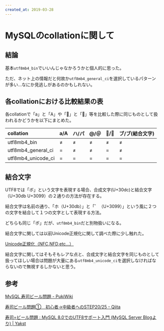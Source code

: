 ```yaml
---
created_at: 2019-03-28
---
```


# MySQLのcollationに関して

## 結論

基本`utf8mb4_bin`でいいんじゃなかろうかと個人的に思った。

ただ、ネット上の情報だと何故か`utf8mb4_general_ci`を選択しているパターンが多い…なにか見逃しがあるのかもしれない。

## 各collationにおける比較結果の表

各collationで「a」と「A」や「🍣」と「🍺」等を比較した際に同じものとして扱われるかどうかを以下にまとめた。

|collation|a/A|ハ/パ|@/＠|🍣/🍺|ブ/ブ(結合文字)|
|:----|:----|:----|:----|:----|:----|
|utf8mb4_bin|≠|≠|≠|≠|≠|
|utf8mb4_general_ci|=|≠|≠|=|≠|
|utf8mb4_unicode_ci|=|=|=|=|=|

## 結合文字

UTF8では「ボ」という文字を表現する場合、合成文字(U+30dc)と結合文字（U+30db U+3099）の２通りの方法が存在する。

結合文字は名前の通り、「ホ（U+30db）」と「゛（U+3099）」という風に２つの文字を結合して１つの文字として表現する方法。

どちらも同じ「ボ」だが、`utf8mb4_bin`だと別物扱いになる。

結合文字に関しては以前Unicode正規化に関して調べた際に少し触れた。

[Unicode正規化（NFC,NFD,etc…）](/posts/general_unicode_normalize/)

結合文字に関してはそもそもレアな点と、合成文字と結合文字を同じものとして扱ってほしい場合は問題が大量にある`utf8mb4_unicode_ci`を選択しなければならないので無視するしかないと思う。

## 参考

[MySQL 寿司ビール問題 - PukiWiki](https://yassu.jp/pukiwiki/index.php?MySQL%20%BC%F7%BB%CA%A5%D3%A1%BC%A5%EB%CC%E4%C2%EA)

[寿司ビール問題①　初心者→中級者へのSTEP20/25 - Qiita](https://qiita.com/kamohicokamo/items/3cc05f63a90148525caf)

[寿司=ビール問題 : MySQL 8.0でのUTF8サポート入門 (MySQL Server Blogより) | Yakst](https://yakst.com/ja/posts/4405)
